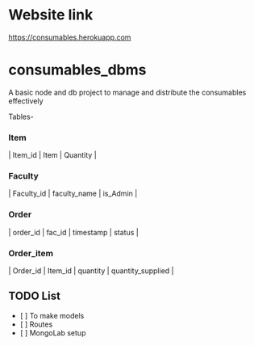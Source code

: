 # Website link
https://consumables.herokuapp.com

# consumables_dbms
A basic node and db project  to manage and distribute the consumables effectively

Tables- 
### Item
| Item_id | Item | Quantity | 
### Faculty
| Faculty_id | faculty_name | is_Admin | 
### Order 
| order_id | fac_id | timestamp | status | 
### Order_item 
| Order_id | Item_id | quantity | quantity_supplied |

## TODO List 
- \[ ] To make models
- \[ ] Routes 
- \[ ] MongoLab setup 

